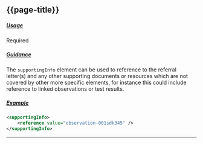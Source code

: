 ## {{page-title}}

<h5><ins>Usage</ins></h5>

<span class="mro-circle required" title="Required"></span> Required


<h5><ins>Guidance</ins></h5>

The `supportingInfo` element can be used to reference to the referral letter(s) and any other supporting documents or resources which are not covered by other more specific elements, for instance this could include reference to linked observations or test results.

<h5><ins>Example</ins></h5>

```xml
<supportingInfo>
    <reference value="observation-001sdk345" />
</supportingInfo>
```

---